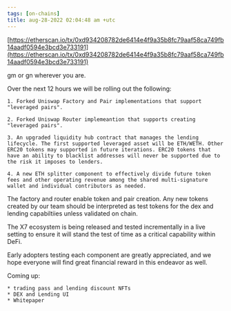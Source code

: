 ```yaml
---
tags: [on-chains]
title: aug-28-2022 02:04:48 am +utc
---
```


[https://etherscan.io/tx/0xd934208782de6414e4f9a35b8fc79aaf58ca749fb14aadf0594e3bcd3e733191](https://etherscan.io/tx/0xd934208782de6414e4f9a35b8fc79aaf58ca749fb14aadf0594e3bcd3e733191)

gm or gn wherever you are.

Over the next 12 hours we will be rolling out the following:

    1. Forked Uniswap Factory and Pair implementations that support "leveraged pairs".

    2. Forked Uniswap Router implemeantion that supports creating "leveraged pairs".

    3. An upgraded liquidity hub contract that manages the lending lifecycle. The first supported leveraged asset will be ETH/WETH. Other ERC20 tokens may supported in future iterations. ERC20 tokens that have an ability to blacklist addresses will never be supported due to the risk it imposes to lenders.

    4. A new ETH splitter component to effectively divide future token fees and other operating revenue among the shared multi-signature wallet and individual contributors as needed.

The factory and router enable token and pair creation. Any new tokens created by our team should be interpreted as test tokens for the dex and lending capabiltiies unless validated on chain.

The X7 ecosystem is being released and tested incrementally in a live setting to ensure it will stand the test of time as a critical capability within DeFi.

Early adopters testing each component are greatly appreciated, and we hope everyone will find great financial reward in this endeavor as well.

Coming up:

    * trading pass and lending discount NFTs
    * DEX and Lending UI
    * Whitepaper

